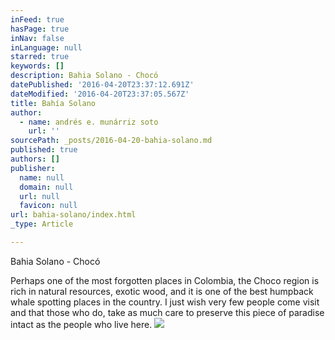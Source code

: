 ```yaml
---
inFeed: true
hasPage: true
inNav: false
inLanguage: null
starred: true
keywords: []
description: Bahia Solano - Chocó
datePublished: '2016-04-20T23:37:12.691Z'
dateModified: '2016-04-20T23:37:05.567Z'
title: Bahía Solano
author:
  - name: andrés e. munárriz soto
    url: ''
sourcePath: _posts/2016-04-20-bahia-solano.md
published: true
authors: []
publisher:
  name: null
  domain: null
  url: null
  favicon: null
url: bahia-solano/index.html
_type: Article

---
```

Bahia Solano - Chocó

Perhaps one of the most forgotten places in Colombia, the Choco region is rich in natural resources, exotic wood, and it is one of the best humpback whale spotting places in the country. I just wish very few people come visit and that those who do, take as much care to preserve this piece of paradise intact as the people who live here.
![](https://s3-us-west-2.amazonaws.com/the-grid-img/p/916d43eba00ffc23c07193551a433e874b067f74.jpg)